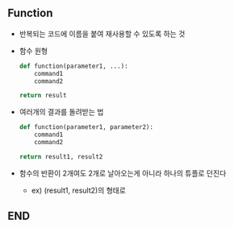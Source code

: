 ## Function

- 반복되는 코드에 이름을 붙여 재사용할 수 있도록 하는 것

- 함수 원형
    ```python
    def function(parameter1, ...):
        command1
        command2

    return result
    ```
- 여러개의 결과를 돌려받는 법

    ```python
    def function(parameter1, parameter2):
        command1
        command2

    return result1, result2
    ```

- 함수의 반환이 2개여도 2개로 날아오는게 아니라 하나의 튜플로 던진다
    - ex) (result1, result2)의 형태로

## END